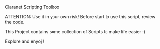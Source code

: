 Claranet Scripting Toolbox

ATTENTION: Use it in your own risk! Before start to use this script, review the code.

This Project contains some collection of Scripts to make life easier :)

Explore and enyoj !
